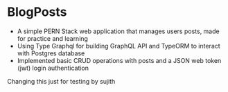 # BlogPosts

- A simple PERN Stack web application that manages users posts, made for practice and learning 
- Using Type Graphql  for building GraphQL API and TypeORM to interact with Postgres database 
- Implemented basic CRUD operations with posts and  a JSON web token (jwt)  login authentication

Changing this just for testing by sujith
